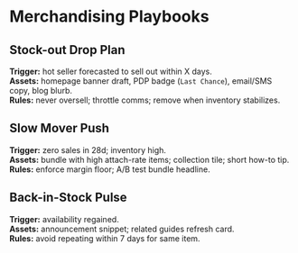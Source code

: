 # Merchandising Playbooks

## Stock-out Drop Plan

**Trigger:** hot seller forecasted to sell out within X days.  
**Assets:** homepage banner draft, PDP badge (`Last Chance`), email/SMS copy, blog blurb.  
**Rules:** never oversell; throttle comms; remove when inventory stabilizes.

## Slow Mover Push

**Trigger:** zero sales in 28d; inventory high.  
**Assets:** bundle with high attach-rate items; collection tile; short how-to tip.  
**Rules:** enforce margin floor; A/B test bundle headline.

## Back-in-Stock Pulse

**Trigger:** availability regained.  
**Assets:** announcement snippet; related guides refresh card.  
**Rules:** avoid repeating within 7 days for same item.
